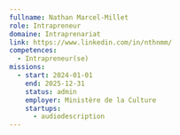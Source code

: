 ```yaml
---
fullname: Nathan Marcel-Millet
role: Intrapreneur
domaine: Intraprenariat
link: https://www.linkedin.com/in/nthnmm/
competences:
  - Intrapreneur(se)
missions:
  - start: 2024-01-01
    end: 2025-12-31
    status: admin
    employer: Ministère de la Culture
    startups:
      - audiodescription
---
```


